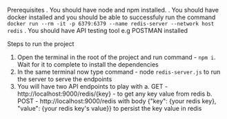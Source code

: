 Prerequisites
. You should have node and npm installed.
. You should have docker installed and you should be able to successfuly run the command `docker run --rm -it -p 6379:6379 --name redis-server --network host redis`
. You should have API testing tool e.g POSTMAN installed

Steps to run the project

1. Open the terminal in the root of the project and run command - `npm i`. Wait for it to complete to install the dependencies
2. In the same terminal now type command - node `redis-server.js` to run the server to serve the endpoints
3. You will have two API endpoints to play with 
    a. GET - http://localhost:9000/redis/{key} - to get any key value from redis
    b. POST - http://localhost:9000/redis with body {"key": {your redis key}, "value": {your redis key's value}} to persist the key value in redis
